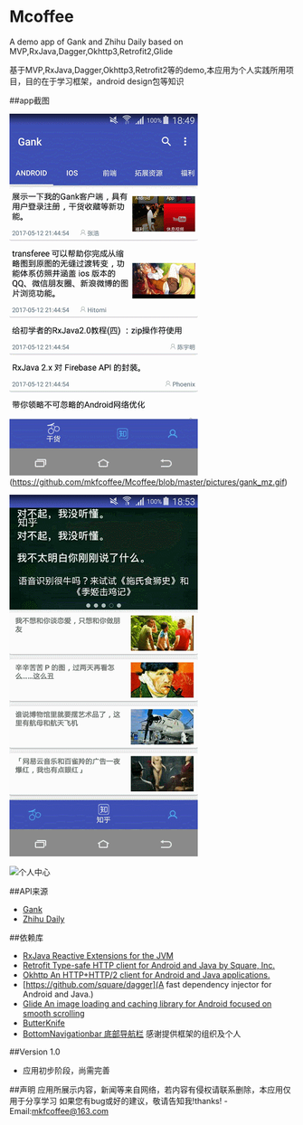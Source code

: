 # Mcoffee
A demo app of Gank and Zhihu Daily based on MVP,RxJava,Dagger,Okhttp3,Retrofit2,Glide

基于MVP,RxJava,Dagger,Okhttp3,Retrofit2等的demo,本应用为个人实践所用项目，目的在于学习框架，android design包等知识

##app截图

![Gank](https://github.com/mkfcoffee/Mcoffee/blob/master/pictures/gank.gif)
       (https://github.com/mkfcoffee/Mcoffee/blob/master/pictures/gank_mz.gif)

![ZhihuDaily](https://github.com/mkfcoffee/Mcoffee/blob/master/pictures/zhihu.gif)

![个人中心](https://github.com/mkfcoffee/Mcoffee/blob/master/pictures/my_info.gif)

##API来源
* [Gank](http://gank.io/api)
* [Zhihu Daily](https://github.com/izzyleung/ZhihuDailyPurify/wiki/%E7%9F%A5%E4%B9%8E%E6%97%A5%E6%8A%A5-API-%E5%88%86%E6%9E%90)

##依赖库
* [RxJava Reactive Extensions for the JVM](https://github.com/ReactiveX/RxJava)
* [Retrofit Type-safe HTTP client for Android and Java by Square, Inc.](https://github.com/square/retrofit)
* [Okhttp An HTTP+HTTP/2 client for Android and Java applications.](https://github.com/square/okhttp)
* [https://github.com/square/dagger](A fast dependency injector for Android and Java.)
* [Glide An image loading and caching library for Android focused on smooth scrolling](https://github.com/bumptech/glide)
* [ButterKnife](https://github.com/JakeWharton/butterknife)
* [BottomNavigationbar 底部导航栏](https://github.com/Ashok-Varma/BottomNavigation)
  感谢提供框架的组织及个人

##Version 1.0
* 应用初步阶段，尚需完善

##声明
应用所展示内容，新闻等来自网络，若内容有侵权请联系删除，本应用仅用于分享学习
如果您有bug或好的建议，敬请告知我!thanks!
-Email:mkfcoffee@163.com

